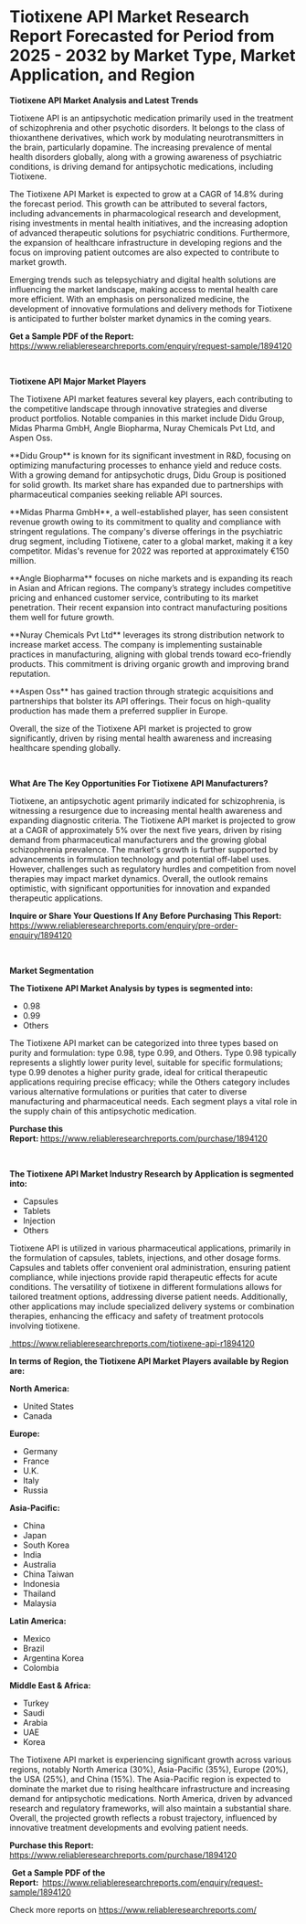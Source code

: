 <p><h1>Tiotixene API Market Research Report Forecasted for Period from 2025 -  2032 by Market Type, Market Application, and Region</h1></p><p><strong>Tiotixene API Market Analysis and Latest Trends</strong></p>
<p><p>Tiotixene API is an antipsychotic medication primarily used in the treatment of schizophrenia and other psychotic disorders. It belongs to the class of thioxanthene derivatives, which work by modulating neurotransmitters in the brain, particularly dopamine. The increasing prevalence of mental health disorders globally, along with a growing awareness of psychiatric conditions, is driving demand for antipsychotic medications, including Tiotixene.</p><p>The Tiotixene API Market is expected to grow at a CAGR of 14.8% during the forecast period. This growth can be attributed to several factors, including advancements in pharmacological research and development, rising investments in mental health initiatives, and the increasing adoption of advanced therapeutic solutions for psychiatric conditions. Furthermore, the expansion of healthcare infrastructure in developing regions and the focus on improving patient outcomes are also expected to contribute to market growth. </p><p>Emerging trends such as telepsychiatry and digital health solutions are influencing the market landscape, making access to mental health care more efficient. With an emphasis on personalized medicine, the development of innovative formulations and delivery methods for Tiotixene is anticipated to further bolster market dynamics in the coming years.</p></p>
<p><strong>Get a Sample PDF of the Report:&nbsp;</strong> <a href="https://www.reliableresearchreports.com/enquiry/request-sample/1894120?utm_campaign=3077&utm_medium=2&utm_source=Github&utm_content=ia&utm_term=03042025&utm_id=tiotixene-api">https://www.reliableresearchreports.com/enquiry/request-sample/1894120</a></p>
<p>&nbsp;</p>
<p><strong>Tiotixene API Major Market Players</strong></p>
<p><p>The Tiotixene API market features several key players, each contributing to the competitive landscape through innovative strategies and diverse product portfolios. Notable companies in this market include Didu Group, Midas Pharma GmbH, Angle Biopharma, Nuray Chemicals Pvt Ltd, and Aspen Oss.</p><p>**Didu Group** is known for its significant investment in R&D, focusing on optimizing manufacturing processes to enhance yield and reduce costs. With a growing demand for antipsychotic drugs, Didu Group is positioned for solid growth. Its market share has expanded due to partnerships with pharmaceutical companies seeking reliable API sources.</p><p>**Midas Pharma GmbH**, a well-established player, has seen consistent revenue growth owing to its commitment to quality and compliance with stringent regulations. The company's diverse offerings in the psychiatric drug segment, including Tiotixene, cater to a global market, making it a key competitor. Midas's revenue for 2022 was reported at approximately €150 million.</p><p>**Angle Biopharma** focuses on niche markets and is expanding its reach in Asian and African regions. The company’s strategy includes competitive pricing and enhanced customer service, contributing to its market penetration. Their recent expansion into contract manufacturing positions them well for future growth.</p><p>**Nuray Chemicals Pvt Ltd** leverages its strong distribution network to increase market access. The company is implementing sustainable practices in manufacturing, aligning with global trends toward eco-friendly products. This commitment is driving organic growth and improving brand reputation.</p><p>**Aspen Oss** has gained traction through strategic acquisitions and partnerships that bolster its API offerings. Their focus on high-quality production has made them a preferred supplier in Europe. </p><p>Overall, the size of the Tiotixene API market is projected to grow significantly, driven by rising mental health awareness and increasing healthcare spending globally.</p></p>
<p>&nbsp;</p>
<p><strong>What Are The Key Opportunities For Tiotixene API Manufacturers?</strong></p>
<p><p>Tiotixene, an antipsychotic agent primarily indicated for schizophrenia, is witnessing a resurgence due to increasing mental health awareness and expanding diagnostic criteria. The Tiotixene API market is projected to grow at a CAGR of approximately 5% over the next five years, driven by rising demand from pharmaceutical manufacturers and the growing global schizophrenia prevalence. The market's growth is further supported by advancements in formulation technology and potential off-label uses. However, challenges such as regulatory hurdles and competition from novel therapies may impact market dynamics. Overall, the outlook remains optimistic, with significant opportunities for innovation and expanded therapeutic applications.</p></p>
<p><strong>Inquire or Share Your Questions If Any Before Purchasing This Report:</strong> <a href="https://www.reliableresearchreports.com/enquiry/pre-order-enquiry/1894120?utm_campaign=3077&utm_medium=2&utm_source=Github&utm_content=ia&utm_term=03042025&utm_id=tiotixene-api">https://www.reliableresearchreports.com/enquiry/pre-order-enquiry/1894120</a></p>
<p>&nbsp;</p>
<p><strong>Market Segmentation</strong></p>
<p><strong>The Tiotixene API Market Analysis by types is segmented into:</strong></p>
<p><ul><li>0.98</li><li>0.99</li><li>Others</li></ul></p>
<p><p>The Tiotixene API market can be categorized into three types based on purity and formulation: type 0.98, type 0.99, and Others. Type 0.98 typically represents a slightly lower purity level, suitable for specific formulations; type 0.99 denotes a higher purity grade, ideal for critical therapeutic applications requiring precise efficacy; while the Others category includes various alternative formulations or purities that cater to diverse manufacturing and pharmaceutical needs. Each segment plays a vital role in the supply chain of this antipsychotic medication.</p></p>
<p><strong>Purchase this Report:&nbsp;</strong><a href="https://www.reliableresearchreports.com/purchase/1894120?utm_campaign=3077&utm_medium=2&utm_source=Github&utm_content=ia&utm_term=03042025&utm_id=tiotixene-api">https://www.reliableresearchreports.com/purchase/1894120</a></p>
<p>&nbsp;</p>
<p><strong>The Tiotixene API Market Industry Research by Application is segmented into:</strong></p>
<p><ul><li>Capsules</li><li>Tablets</li><li>Injection</li><li>Others</li></ul></p>
<p><p>Tiotixene API is utilized in various pharmaceutical applications, primarily in the formulation of capsules, tablets, injections, and other dosage forms. Capsules and tablets offer convenient oral administration, ensuring patient compliance, while injections provide rapid therapeutic effects for acute conditions. The versatility of tiotixene in different formulations allows for tailored treatment options, addressing diverse patient needs. Additionally, other applications may include specialized delivery systems or combination therapies, enhancing the efficacy and safety of treatment protocols involving tiotixene.</p></p>
<p><a href="https://www.reliableresearchreports.com/tiotixene-api-r1894120?utm_campaign=3077&utm_medium=2&utm_source=Github&utm_content=ia&utm_term=03042025&utm_id=tiotixene-api">&nbsp;https://www.reliableresearchreports.com/tiotixene-api-r1894120</a></p>
<p><strong>In terms of Region, the Tiotixene API Market Players available by Region are:</strong></p>
<p>
    <p> <strong> North America: </strong>
        <ul>
            <li>United States</li>
            <li>Canada</li>
        </ul>
        </p> 
    <p> <strong> Europe: </strong>
        <ul>
            <li>Germany</li>
            <li>France</li>
            <li>U.K.</li>
            <li>Italy</li>
            <li>Russia</li>
        </ul>
        </p> 
    <p> <strong> Asia-Pacific: </strong>
        <ul>
            <li>China</li>
            <li>Japan</li>
            <li>South Korea</li>
            <li>India</li>
            <li>Australia</li>
            <li>China Taiwan</li>
            <li>Indonesia</li>
            <li>Thailand</li>
            <li>Malaysia</li>
        </ul>
        </p> 
    <p> <strong> Latin America: </strong>
        <ul>
            <li>Mexico</li>
            <li>Brazil</li>
            <li>Argentina Korea</li>
            <li>Colombia</li>
        </ul>
        </p> 
    <p> <strong> Middle East & Africa: </strong>
        <ul>
            <li>Turkey</li>
            <li>Saudi</li>
            <li>Arabia</li>
            <li>UAE</li>
            <li>Korea</li>
        </ul>
    </p>
    </p>
<p><p>The Tiotixene API market is experiencing significant growth across various regions, notably North America (30%), Asia-Pacific (35%), Europe (20%), the USA (25%), and China (15%). The Asia-Pacific region is expected to dominate the market due to rising healthcare infrastructure and increasing demand for antipsychotic medications. North America, driven by advanced research and regulatory frameworks, will also maintain a substantial share. Overall, the projected growth reflects a robust trajectory, influenced by innovative treatment developments and evolving patient needs.</p></p>
<p><strong>Purchase this Report: </strong><a href="https://www.reliableresearchreports.com/purchase/1894120?utm_campaign=3077&utm_medium=2&utm_source=Github&utm_content=ia&utm_term=03042025&utm_id=tiotixene-api">https://www.reliableresearchreports.com/purchase/1894120</a></p>
<p>&nbsp;<strong>Get a Sample PDF of the Report:&nbsp;&nbsp;</strong><a href="https://www.reliableresearchreports.com/enquiry/request-sample/1894120?utm_campaign=3077&utm_medium=2&utm_source=Github&utm_content=ia&utm_term=03042025&utm_id=tiotixene-api">https://www.reliableresearchreports.com/enquiry/request-sample/1894120</a></p>
<p><strong></strong></p>
<p>Check more reports on <a href="https://www.reliableresearchreports.com/?utm_campaign=3077&utm_medium=2&utm_source=Github&utm_content=ia&utm_term=03042025&utm_id=tiotixene-api">https://www.reliableresearchreports.com/</a></p>